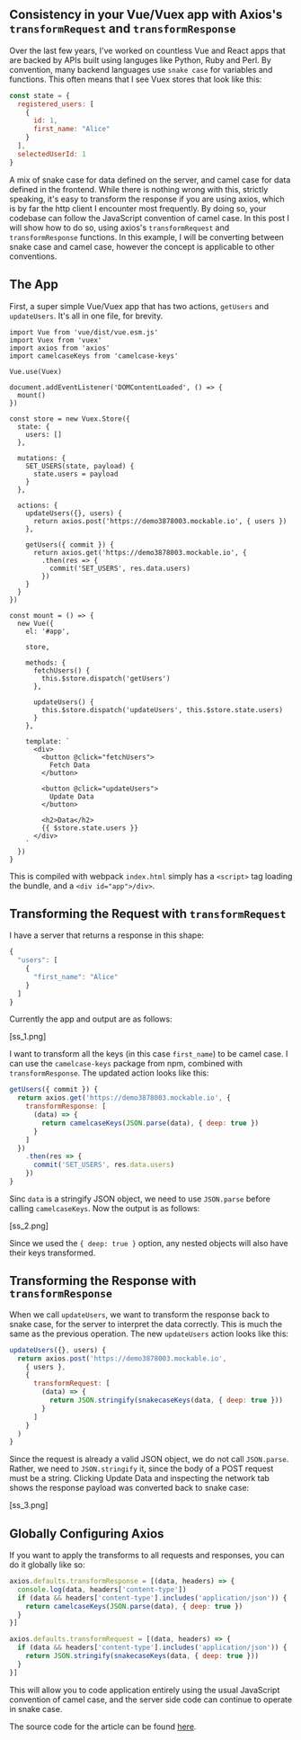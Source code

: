 ## Consistency in your Vue/Vuex app with Axios's `transformRequest` and `transformResponse`

Over the last few years, I've worked on countless Vue and React apps that are backed by APIs built using languges like Python, Ruby and Perl. By convention, many backend languages use `snake case` for variables and functions. This often means that I see Vuex stores that look like this:

```js
const state = {
  registered_users: [
    {
      id: 1,
      first_name: "Alice"
    }
  ],
  selectedUserId: 1
}
```

A mix of snake case for data defined on the server, and camel case for data defined in the frontend. While there is nothing wrong with this, strictly speaking, it's easy to transform the response if you are using axios, which is by far the http client I encounter most frequently. By doing so, your codebase can follow the JavaScript convention of camel case. In this post I will show how to do so, using axios's `transformRequest` and `transformResponse` functions. In this example, I will be converting between snake case and camel case, however the concept is applicable to other conventions.

## The App

First, a super simple Vue/Vuex app that has two actions, `getUsers` and `updateUsers`. It's all in one file, for brevity.

```
import Vue from 'vue/dist/vue.esm.js'
import Vuex from 'vuex'
import axios from 'axios'
import camelcaseKeys from 'camelcase-keys'

Vue.use(Vuex)

document.addEventListener('DOMContentLoaded', () => {
  mount()
})

const store = new Vuex.Store({
  state: {
    users: []
  },

  mutations: {
    SET_USERS(state, payload) {
      state.users = payload
    }
  },

  actions: {
    updateUsers({}, users) {
      return axios.post('https://demo3878003.mockable.io', { users })
    },

    getUsers({ commit }) {
      return axios.get('https://demo3878003.mockable.io', {
        .then(res => {
          commit('SET_USERS', res.data.users)
        })
    }
  }
})

const mount = () => {
  new Vue({
    el: '#app',

    store,

    methods: {
      fetchUsers() {
        this.$store.dispatch('getUsers')
      },

      updateUsers() {
        this.$store.dispatch('updateUsers', this.$store.state.users)
      }
    },

    template: `
      <div>
        <button @click="fetchUsers">
          Fetch Data
        </button>

        <button @click="updateUsers">
          Update Data
        </button>

        <h2>Data</h2>
        {{ $store.state.users }}
      </div>
    `
  })
}
```

This is compiled with webpack `index.html` simply has a `<script>` tag loading the bundle, and a `<div id="app">/div>`.

## Transforming the Request with `transformRequest`

I have a server that returns a response in this shape:

```js
{
  "users": [
    {  
      "first_name": "Alice" 
    }
  ]
}
```

Currently the app and output are as follows:

[ss_1.png]

I want to transform all the keys (in this case `first_name`) to be camel case. I can use the `camelcase-keys` package from npm, combined with `transformResponse`. The updated action looks like this:

```js
getUsers({ commit }) {
  return axios.get('https://demo3878003.mockable.io', {
    transformResponse: [
      (data) => {
        return camelcaseKeys(JSON.parse(data), { deep: true })
      }
    ]
  })
    .then(res => {
      commit('SET_USERS', res.data.users)
    })
}
```

Sinc `data` is a stringify JSON object, we need to use `JSON.parse` before calling `camelcaseKeys`. Now the output is as follows:

[ss_2.png]

Since we used the `{ deep: true }` option, any nested objects will also have their keys transformed.

## Transforming the Response with `transformResponse`

When we call `updateUsers`, we want to transform the response back to snake case, for the server to interpret the data correctly. This is much the same as the previous operation. The new `updateUsers` action looks like this:

```js
updateUsers({}, users) {
  return axios.post('https://demo3878003.mockable.io', 
    { users },
    {
      transformRequest: [
        (data) => {
          return JSON.stringify(snakecaseKeys(data, { deep: true }))
        }
      ]
    }
  )
}
```

Since the request is already a valid JSON object, we do not call `JSON.parse`. Rather, we need to `JSON.stringify` it, since the body of a POST request must be a string. Clicking Update Data and inspecting the network tab shows the response payload was converted back to snake case:

[ss_3.png]

## Globally Configuring Axios

If you want to apply the transforms to all requests and responses, you can do it globally like so:

```js
axios.defaults.transformResponse = [(data, headers) => {
  console.log(data, headers['content-type'])
  if (data && headers['content-type'].includes('application/json')) {
    return camelcaseKeys(JSON.parse(data), { deep: true })
  }
}]

axios.defaults.transformRequest = [(data, headers) => {
  if (data && headers['content-type'].includes('application/json')) {
    return JSON.stringify(snakecaseKeys(data, { deep: true }))
  }
}]
```

This will allow you to code application entirely using the usual JavaScript convention of camel case, and the server side code can continue to operate in snake case.

The source code for the article can be found [here]().
